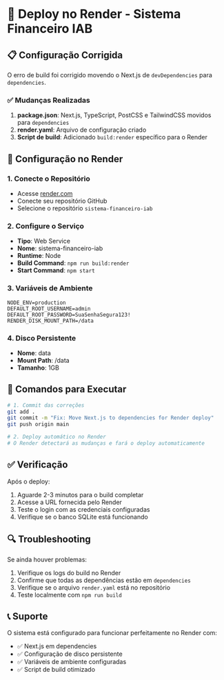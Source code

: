 # 🚀 Deploy no Render - Sistema Financeiro IAB

## 📋 Configuração Corrigida

O erro de build foi corrigido movendo o Next.js de `devDependencies` para `dependencies`.

### ✅ Mudanças Realizadas

1. **package.json**: Next.js, TypeScript, PostCSS e TailwindCSS movidos para `dependencies`
2. **render.yaml**: Arquivo de configuração criado
3. **Script de build**: Adicionado `build:render` específico para o Render

## 🔧 Configuração no Render

### 1. Conecte o Repositório
- Acesse [render.com](https://render.com)
- Conecte seu repositório GitHub
- Selecione o repositório `sistema-financeiro-iab`

### 2. Configure o Serviço
- **Tipo**: Web Service
- **Nome**: sistema-financeiro-iab
- **Runtime**: Node
- **Build Command**: `npm run build:render`
- **Start Command**: `npm start`

### 3. Variáveis de Ambiente
```
NODE_ENV=production
DEFAULT_ROOT_USERNAME=admin
DEFAULT_ROOT_PASSWORD=SuaSenhaSegura123!
RENDER_DISK_MOUNT_PATH=/data
```

### 4. Disco Persistente
- **Nome**: data
- **Mount Path**: /data
- **Tamanho**: 1GB

## 🎯 Comandos para Executar

```bash
# 1. Commit das correções
git add .
git commit -m "Fix: Move Next.js to dependencies for Render deploy"
git push origin main

# 2. Deploy automático no Render
# O Render detectará as mudanças e fará o deploy automaticamente
```

## ✅ Verificação

Após o deploy:
1. Aguarde 2-3 minutos para o build completar
2. Acesse a URL fornecida pelo Render
3. Teste o login com as credenciais configuradas
4. Verifique se o banco SQLite está funcionando

## 🔍 Troubleshooting

Se ainda houver problemas:
1. Verifique os logs do build no Render
2. Confirme que todas as dependências estão em `dependencies`
3. Verifique se o arquivo `render.yaml` está no repositório
4. Teste localmente com `npm run build`

## 📞 Suporte

O sistema está configurado para funcionar perfeitamente no Render com:
- ✅ Next.js em dependencies
- ✅ Configuração de disco persistente
- ✅ Variáveis de ambiente configuradas
- ✅ Script de build otimizado 
